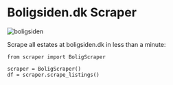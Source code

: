 
# Boligsiden.dk Scraper
![boligsiden](https://user-images.githubusercontent.com/39537120/89758269-b0fea380-dae7-11ea-96ad-e1e053ec8554.png)

Scrape all estates at boligsiden.dk in less than a minute:
```
from scraper import BoligScraper

scraper = BoligScraper()
df = scraper.scrape_listings()
```
